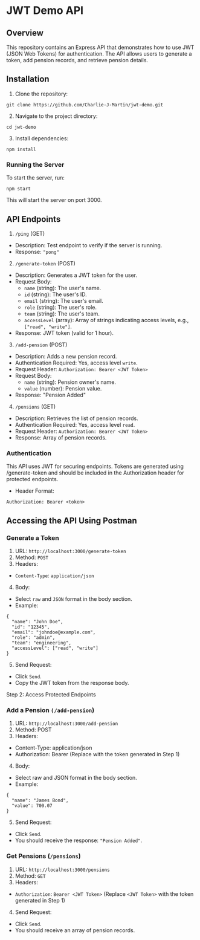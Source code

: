 # JWT Demo API

## Overview

This repository contains an Express API that demonstrates how to use JWT (JSON Web Tokens) for authentication. The API allows users to generate a token, add pension records, and retrieve pension details.

## Installation

1. Clone the repository:

```
git clone https://github.com/Charlie-J-Martin/jwt-demo.git
```

2. Navigate to the project directory:

```
cd jwt-demo
```

3. Install dependencies:

```
npm install
```

### Running the Server

To start the server, run:

```
npm start
```

This will start the server on port 3000.

## API Endpoints

1. `/ping` (GET)

- Description: Test endpoint to verify if the server is running.
- Response: `"pong"`

2. `/generate-token` (POST)

- Description: Generates a JWT token for the user.
- Request Body:
  - `name` (string): The user's name.
  - `id` (string): The user's ID.
  - `email` (string): The user's email.
  - `role` (string): The user's role.
  - `team` (string): The user's team.
  - `accessLevel` (array): Array of strings indicating access levels, e.g., `["read", "write"]`.
- Response: JWT token (valid for 1 hour).

3. `/add-pension` (POST)

- Description: Adds a new pension record.
- Authentication Required: Yes, access level `write`.
- Request Header: `Authorization: Bearer <JWT Token>`
- Request Body:
  - `name` (string): Pension owner's name.
  - `value` (number): Pension value.
- Response: "Pension Added"

4. `/pensions` (GET)

- Description: Retrieves the list of pension records.
- Authentication Required: Yes, access level `read`.
- Request Header: `Authorization: Bearer <JWT Token>`
- Response: Array of pension records.

### Authentication

This API uses JWT for securing endpoints. Tokens are generated using /generate-token and should be included in the Authorization header for protected endpoints.

- Header Format:

```
Authorization: Bearer <token>
```

## Accessing the API Using Postman

### Generate a Token

1. URL: `http://localhost:3000/generate-token`
2. Method: `POST`
3. Headers:

- `Content-Type`: `application/json`

4. Body:

- Select `raw` and `JSON` format in the body section.
- Example:

```
{
  "name": "John Doe",
  "id": "12345",
  "email": "johndoe@example.com",
  "role": "admin",
  "team": "engineering",
  "accessLevel": ["read", "write"]
}
```

5. Send Request:

- Click `Send`.
- Copy the JWT token from the response body.

Step 2: Access Protected Endpoints

### Add a Pension `(/add-pension`)

1. URL: `http://localhost:3000/add-pension`
2. Method: POST
3. Headers:

- Content-Type: application/json
- Authorization: Bearer <JWT Token> (Replace <JWT Token> with the token generated in Step 1)

4. Body:

- Select raw and JSON format in the body section.
- Example:

```
{
  "name": "James Bond",
  "value": 700.07
}
```

5. Send Request:

- Click `Send`.
- You should receive the response: `"Pension Added"`.

### Get Pensions (`/pensions`)

1. URL: `http://localhost:3000/pensions`
2. Method: `GET`
3. Headers:

- `Authorization`: `Bearer <JWT Token>` (Replace `<JWT Token>` with the token generated in Step 1)

4. Send Request:

- Click `Send`.
- You should receive an array of pension records.
